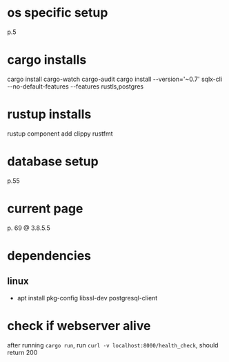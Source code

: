 # os specific setup
p.5

# cargo installs
cargo install cargo-watch cargo-audit
cargo install --version='~0.7' sqlx-cli --no-default-features --features rustls,postgres
# rustup installs
rustup component add clippy rustfmt
# database setup
p.55

# current page
p. 69 @ 3.8.5.5

# dependencies
## linux
- apt install pkg-config libssl-dev postgresql-client

# check if webserver alive
after running `cargo run`, run `curl -v localhost:8000/health_check`, should return 200
